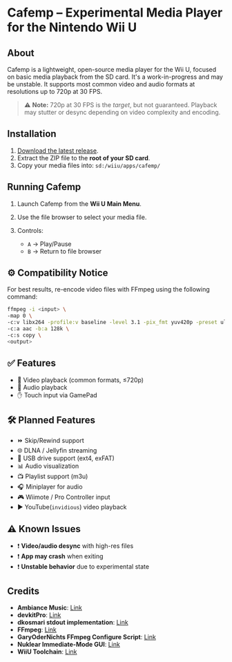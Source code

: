 # Cafemp – Experimental Media Player for the Nintendo Wii U

## About

Cafemp is a lightweight, open-source media player for the Wii U, focused on basic media playback from the SD card. It's a work-in-progress and may be unstable. It supports most common video and audio formats at resolutions up to 720p at 30 FPS.

> ⚠️ **Note:** 720p at 30 FPS is the *target*, but not guaranteed. Playback may stutter or desync depending on video complexity and encoding.

## Installation

1. [Download the latest release](https://github.com/whateveritwas/cafemp/releases/latest).
2. Extract the ZIP file to the **root of your SD card**.
3. Copy your media files into: `sd:/wiiu/apps/cafemp/`

## Running Cafemp

1. Launch Cafemp from the **Wii U Main Menu**.
2. Use the file browser to select your media file.
3. Controls:

   * `A` → Play/Pause
   * `B` → Return to file browser

## ⚙️ Compatibility Notice

For best results, re-encode video files with FFmpeg using the following command:

```bash
ffmpeg -i <input> \
-map 0 \
-c:v libx264 -profile:v baseline -level 3.1 -pix_fmt yuv420p -preset ultrafast -tune fastdecode -crf 23 -vf "scale=-2:480" \
-c:a aac -b:a 128k \
-c:s copy \
<output>
```

## ✅ Features

* 💼 Video playback (common formats, ≤720p)
* 🎵 Audio playback
* ✋ Touch input via GamePad

## 🛠️ Planned Features

* ⏩ Skip/Rewind support
* 🌐 DLNA / Jellyfin streaming
* 📀 USB drive support (ext4, exFAT)
* 📊 Audio visualization
* 📺 Playlist support (m3u)
* 🎧 Miniplayer for audio
* 🎮 Wiimote / Pro Controller input
* ▶️ YouTube(`invidious`) video playback

## ⚠️ Known Issues

* ❗ **Video/audio desync** with high-res files
* ❗ **App may crash** when exiting
* ❗ **Unstable behavior** due to experimental state

## Credits

* **Ambiance Music**: [Link](https://freesound.org/people/LightMister/sounds/769925/?)
* **devkitPro**: [Link](https://github.com/devkitPro)
* **dkosmari stdout implementation**: [Link](https://github.com/dkosmari/devkitpro-autoconf/blob/main/examples/wiiu/sdl2-swkbd/src/stdout.cpp)
* **FFmpeg**: [Link](https://github.com/FFmpeg/FFmpeg/)
* **GaryOderNichts FFmpeg Configure Script**: [Link](https://github.com/GaryOderNichts/FFmpeg-wiiu/blob/master/configure-wiiu)
* **Nuklear Immediate-Mode GUI**: [Link](https://github.com/Immediate-Mode-UI/Nuklear)
* **WiiU Toolchain**: [Link](https://github.com/devkitPro/wut)
